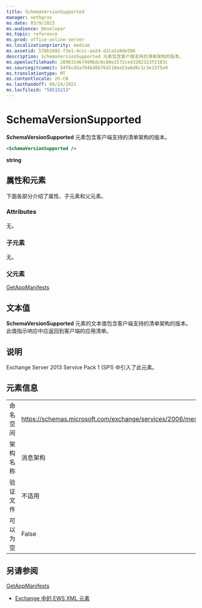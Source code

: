 ```yaml
---
title: SchemaVersionSupported
manager: sethgros
ms.date: 03/9/2015
ms.audience: Developer
ms.topic: reference
ms.prod: office-online-server
ms.localizationpriority: medium
ms.assetid: 578b1682-f3e1-4ccc-aa24-d2ca1a9de596
description: SchemaVersionSupported 元素包含客户端支持的清单架构的版本。
ms.openlocfilehash: 289631467499bdc0c80e1572ce43202153f2103c
ms.sourcegitcommit: 54f6cd5a704b36b76d110ee53a6d6c1c3e15f5a9
ms.translationtype: MT
ms.contentlocale: zh-CN
ms.lasthandoff: 09/24/2021
ms.locfileid: "59515213"
---
```

# <a name="schemaversionsupported"></a>SchemaVersionSupported

**SchemaVersionSupported** 元素包含客户端支持的清单架构的版本。 
  
```XML
<SchemaVersionSupported />
```

 **string**
## <a name="attributes-and-elements"></a>属性和元素

下面各部分介绍了属性、子元素和父元素。
  
### <a name="attributes"></a>Attributes

无。
  
### <a name="child-elements"></a>子元素

无。
  
### <a name="parent-elements"></a>父元素

[GetAppManifests](getappmanifests.md)
  
## <a name="text-value"></a>文本值

**SchemaVersionSupported** 元素的文本值包含客户端支持的清单架构的版本。 此值指示响应中应返回到客户端的应用清单。 
  
## <a name="remarks"></a>说明

Exchange Server 2013 Service Pack 1 (SP1) 中引入了此元素。
  
## <a name="element-information"></a>元素信息

|||
|:-----|:-----|
|命名空间  <br/> | https://schemas.microsoft.com/exchange/services/2006/messages  <br/> |
|架构名称  <br/> |消息架构  <br/> |
|验证文件  <br/> |不适用  <br/> |
|可以为空  <br/> |False  <br/> |
   
## <a name="see-also"></a>另请参阅



[GetAppManifests](getappmanifests.md)


- [Exchange 中的 EWS XML 元素](ews-xml-elements-in-exchange.md)

